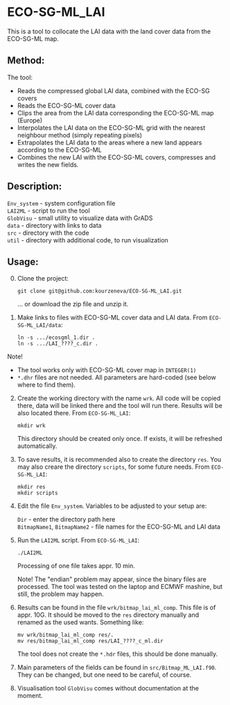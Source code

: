 # ECO-SG-ML_LAI

This is a tool to collocate the LAI data with the land cover data from the ECO-SG-ML map.

## Method:

The tool:
* Reads the compressed global LAI data, combined with the ECO-SG covers
* Reads the ECO-SG-ML cover data
* Clips the area from the LAI data corresponding the ECO-SG-ML map (Europe)
* Interpolates the LAI data on the ECO-SG-ML grid with the nearest neighbour method (simply repeating pixels)
* Extrapolates the LAI data to the areas where a new land appears according to the ECO-SG-ML
* Combines the new LAI with the ECO-SG-ML covers, compresses and writes the new fields.

## Description:

`Env_system` - system configuration file  
`LAI2ML`     - script to run the tool  
`GlobVisu`   - small utility to visualize data with GrADS  
`data`       - directory with links to data  
`src`        - directory with the code  
`util`       - directory with additional code, to run visualization  

## Usage:

0. Clone the project:

   `git clone git@github.com:kourzeneva/ECO-SG-ML_LAI.git`

   ... or download the zip file and unzip it.

2. Make links to files with ECO-SG-ML cover data and LAI data. From `ECO-SG-ML_LAI/data`:
    
   `ln -s .../ecosgml_1.dir . `   
   `ln -s .../LAI_????_c.dir . ` 

Note! 
- The tool works only with ECO-SG-ML cover map in `INTEGER(1)`
- `*.dhr` files are not needed. All parameters are hard-coded (see below where to find them).

2. Create the working directory with the name `wrk`. All code will be copied there, data will be linked there and the tool will run there. Results will be also located there. From `ECO-SG-ML_LAI`:  

   `mkdir wrk`

   This directory should be created only once. If exists, it will be refreshed automatically.
   
3. To save results, it is recommended also to create the directory `res`. You may also creare the directory `scripts`, for some future needs. From `ECO-SG-ML_LAI`:

   `mkdir res`  
   `mkdir scripts`
   
4. Edit the file `Env_system`. Variables to be adjusted to your setup are:

   `Dir` - enter the directory path here  
   `BitmapName1`, `BitmapName2` - file names for the ECO-SG-ML and LAI data 

5. Run the `LAI2ML` script. From `ECO-SG-ML_LAI`:

   `./LAI2ML`

   Processing of one file takes appr. 10 min.
   
   Note! The "endian" problem may appear, since the binary files are processed. The tool was tested on the laptop and ECMWF mashine, but still, the problem may happen.

6. Results can be found in the file `wrk/bitmap_lai_ml_comp`. This file is of appr. 10G. It should be moved to the `res` directory manually and renamed as the used wants. Something like:

   `mv wrk/bitmap_lai_ml_comp res/.`  
   `mv res/bitmap_lai_ml_comp res/LAI_????_c_ml.dir`

   The tool does not create the `*.hdr` files, this should be done manually.
   
7. Main parameters of the fields can be found in `src/Bitmap_ML_LAI.f90`. They can be changed, but one need to be careful, of course.

8. Visualisation tool `GlobVisu` comes without documentation at the moment.  
